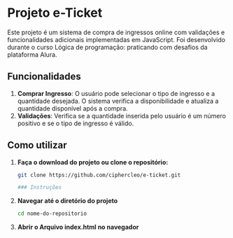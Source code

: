 # Projeto e-Ticket

Este projeto é um sistema de compra de ingressos online com validações e funcionalidades adicionais implementadas em JavaScript. Foi desenvolvido durante o curso Lógica de programação: praticando com desafios da plataforma Alura.

## Funcionalidades

1. **Comprar Ingresso**: O usuário pode selecionar o tipo de ingresso e a quantidade desejada. O sistema verifica a disponibilidade e atualiza a quantidade disponível após a compra.
2. **Validações**: Verifica se a quantidade inserida pelo usuário é um número positivo e se o tipo de ingresso é válido.

## Como utilizar

1. **Faça o download do projeto ou clone o repositório:**

   ```bash
   git clone https://github.com/ciphercleo/e-ticket.git

   ### Instruções

2. **Navegar até o diretório do projeto**

    ```sh
    cd nome-do-repositorio


3. **Abrir o Arquivo index.html no navegador**
